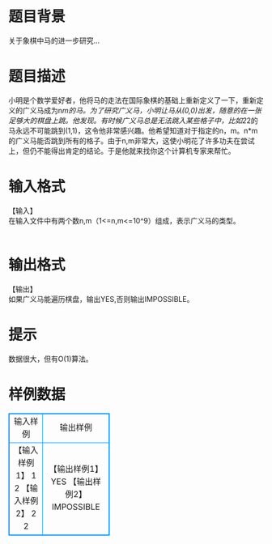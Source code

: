 # 

 
 # 题目背景 
关于象棋中马的进一步研究...<BR> 

 
 # 题目描述 
小明是个数学爱好者，他将马的走法在国际象棋的基础上重新定义了一下，重新定义的广义马成为n*m的马。为了研究广义马，小明让马从(0,0)出发，随意的在一张足够大的棋盘上跳。他发现。有时候广义马总是无法跳入某些格子中，比如2*2的马永远不可能跳到(1,1)，这令他非常感兴趣。他希望知道对于指定的n，m。n*m的广义马能否跳到所有的格子。由于n,m非常大，这使小明花了许多功夫在尝试上，但仍不能得出肯定的结论。于是他就来找你这个计算机专家来帮忙。 

 
 # 输入格式 
【输入】<BR>在输入文件中有两个数n,m（1&lt;=n,m&lt;=10^9）组成，表示广义马的类型。<BR><BR> 

 
 # 输出格式 
【输出】<BR>如果广义马能遍历棋盘，输出YES,否则输出IMPOSSIBLE。 

 
 # 提示 
数据很大，但有O(1)算法。 
# 样例数据
<style>
        table,table tr th, table tr td { border:1px solid #0094ff; }
        table { width: 200px; min-height: 25px; line-height: 25px; text-align: center; border-collapse: collapse;}   
    </style>
<table>
	<tr>
		<td>输入样例</td>
		<td>输出样例</td>
	</tr>
<tr><td>【输入样例1】
1 2
【输入样例2】
2 2
</td><td>【输出样例1】
YES
【输出样例2】
IMPOSSIBLE</td></tr></table>
